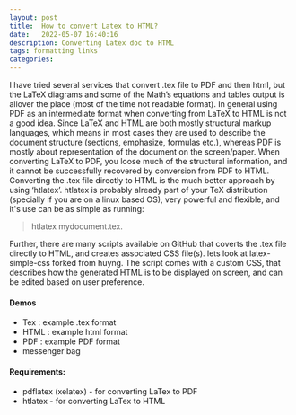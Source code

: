```yaml
---
layout: post
title:  How to convert Latex to HTML?
date:   2022-05-07 16:40:16
description: Converting Latex doc to HTML 
tags: formatting links
categories: 
---
```

I have tried several services that convert .tex file to PDF and then html, but the LaTeX diagrams and some of the Math’s equations and tables output is allover the place (most of the time not readable format). In general using PDF as an intermediate format when converting from LaTeX to HTML is not a good idea. Since LaTeX and HTML are both mostly structural markup languages, which means in most cases they are used to describe the document structure (sections, emphasize, formulas etc.), whereas PDF is mostly about representation of the document on the screen/paper. When converting LaTeX to PDF, you loose much of the structural information, and it cannot be successfully recovered by conversion from PDF to HTML. Converting the .tex file directly to HTML is the much better approach by using ‘htlatex’. htlatex is probably already part of your TeX distribution (specially if you are on a linux based OS), very powerful and flexible, and it's use can be as simple as running:

<blockquote>
htlatex mydocument.tex.
</blockquote>

Further, there are many scripts available on GitHub that coverts the .tex file directly to HTML, and creates associated CSS file(s). lets look at latex-simple-css forked from huyng. The script comes with a custom CSS, that describes how the generated HTML is to be displayed on screen, and can be edited based on user preference.

#### Demos
<ul>
    <li>Tex   : example .tex format</li>
    <li>HTML  : example html format </li>
    <li>PDF   : example PDF format</li>
    <li>messenger bag</li>
</ul>

#### Requirements:
<ul>
    <li>pdflatex (xelatex) - for converting LaTex to PDF</li>
    <li>htlatex - for converting LaTex to HTML</li>
</ul>

